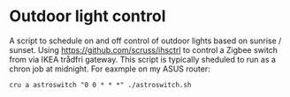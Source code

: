# Outdoor light control

A script to schedule on and off control of outdoor lights based on sunrise / sunset. Using https://github.com/scruss/ihsctrl to control a
Zigbee switch from via IKEA trådfri gateway. This script is typically sheduled to run as a chron job at midnight. For eaxmple on my ASUS router:

<code>cru a astroswitch "0 0 \* \* \*" ./astroswitch.sh</code>
